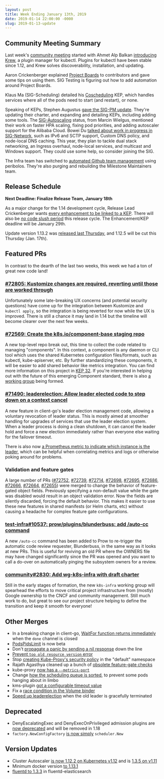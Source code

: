 ```yaml
---
layout: post
title: Week Ending January 13th, 2019
date: 2019-01-14 22:00:00 -0000
slug: 2019-01-13-update
---
```


## Community Meeting Summary

Last week's [community meeting](https://bit.ly/k8scommunity) started with Ahmet Alp Balkan [introducing Krew](https://docs.google.com/presentation/d/1TTSdInmHbchyAK6lzkVQCUpQNDJcxe6SZGEB5IfRq10/edit#slide=id.p), a plugin manager for kubectl.  Plugins for kubectl have been stable since 1.12, and Krew solves discoverability, installation, and updating.

Aaron Crickenberger explained [Project Boards](https://help.github.com/articles/about-project-boards/) to contributors and gave some tips on using them. SIG Testing is figuring out how to add automation around Project Boards.

Klaus Ma (SIG-Scheduling) detailed his [Coscheduling](https://github.com/kubernetes/enhancements/blob/master/keps/sig-scheduling/34-20180703-coscheduling.md) KEP, which handles services where all of the pods need to start (and restart), or none.

Speaking of KEPs, Stephen Augustus [gave the SIG-PM update](https://docs.google.com/presentation/d/1IcrTbZCGlZGZKnBO6srYqPZiwGrDdUnacm7OlF5GM1o/edit?usp=sharing).  They're updating their charter, and expanding and detailing KEPs, including adding some tools. The [SIG-Autoscaling](https://github.com/kubernetes/community/tree/master/sig-autoscaling) status, from Marcin Wielgus, mentioned their work on faster HPA scaling, fixing pod priorities, and adding autoscaler support for the Alibaba Cloud. Bowei Du [talked about work in progress in SIG-Network](https://docs.google.com/presentation/d/13l5gb7MtieQkkMwUGAV5mxip_mGmgvI-_b41WLOhShg/edit), such as IPv6 and SCTP support, Custom DNS policy, and node-local DNS caching.  This year, they plan to tackle dual stack networking, an Ingress overhaul, node-local services, and multicast and Windows support.  They could use some help, so consider joining the SIG.

The Infra team has switched to [automated Github team management](https://groups.google.com/forum/#!topic/kubernetes-dev/dwHkzW6QyTU) using peribolos.  They're also purging and rebuilding the Milestone Maintainers team.

## Release Schedule

**Next Deadline: Finalize Release Team, January 18th**

As a major change for the 1.14 development cycle, Release Lead Crickenberger wants [every enhancement to be linked to a KEP](https://docs.google.com/document/d/1BlmHq5uPyBUDlppYqAAzslVbAO8hilgjqZUTaNXUhKM/edit#).  There will also be [*no* code slush period](https://github.com/kubernetes/community/pull/3090) this release cycle.  The Enhancement/KEP deadline will be January 29th.

Update version 1.13.2 was [released last Thursday](https://github.com/kubernetes/kubernetes/releases/tag/v1.13.2), and 1.12.5 will be cut this Thursday (Jan. 17th).

## Featured PRs

In contrast to the dearth of the last two weeks, this week we had a ton of great new code land!

### [#72805: Kustomize changes are required, reverting until those are worked through](https://github.com/kubernetes/kubernetes/pull/72805)

Unfortunately some late-breaking UX concerns (and potential security questions) have come up for the integration between Kustomize and `kubectl apply`, so the integration is being reverted for now while the UX is improved. There is still a chance it may land in 1.14 but the timeline will become clearer over the next few weeks.

### [#72569: Create the k8s.io/component-base staging repo](https://github.com/kubernetes/kubernetes/pull/72569)

A new top-level repo break out, this time to collect the code related to managing "components". In this context, a component is any daemon or CLI tool which uses the shared Kubernetes configuration files/formats, such as kubectl, kube-apiserver, etc. By further standardizing these components, it will be easier to add shared behavior like metrics integration. You can find more information on this project in [KEP 32](https://github.com/kubernetes/enhancements/blob/master/keps/sig-cluster-lifecycle/0032-create-a-k8s-io-component-repo.md). If you're interested in helping out with the future of this emerging Component standard, there is also [a working group](https://github.com/kubernetes/community/pull/3008) being formed.

### [#71490: leaderelection: Allow leader elected code to step down on a context cancel](https://github.com/kubernetes/kubernetes/pull/71490)

A new feature in client-go's leader election management code, allowing a voluntary revocation of leader status. This is mostly aimed at smoother handling for upgrades of services that use the leader election system. When a leader process is doing a clean shutdown, it can cancel the leader hold and force a new election immediately rather than everyone else waiting for the failover timeout.

There is also now [a Prometheus metric to indicate which instance is the leader](https://github.com/kubernetes/kubernetes/pull/71731), which can be helpful when correlating metrics and logs or otherwise poking around for problems.

### Validation and feature gates

A large number of PRs ([#72752](https://github.com/kubernetes/kubernetes/pull/72752), [#72739](https://github.com/kubernetes/kubernetes/pull/72739), [#72714](https://github.com/kubernetes/kubernetes/pull/72714), [#72698](https://github.com/kubernetes/kubernetes/pull/72698), [#72695](https://github.com/kubernetes/kubernetes/pull/72695), [#72686](https://github.com/kubernetes/kubernetes/pull/72686), [#72666](https://github.com/kubernetes/kubernetes/pull/72666), [#72664](https://github.com/kubernetes/kubernetes/pull/72664), [#72655](https://github.com/kubernetes/kubernetes/pull/72655)) were merged to change the behavior of feature-gated object fields. Previously specifying a non-default value while the gate was disabled would result in an object validation error. Now the fields are silently discarded, forcing the default behavior. This makes it easier to use these new features in shared manifests (or Helm charts, etc) without causing a headache for complex feature gate configurations.

### [test-infra#10537: prow/plugins/blunderbuss: add /auto-cc command](https://github.com/kubernetes/test-infra/pull/10537)

A new `/auto-cc` command has been added to Prow to re-trigger the automatic code review requester, Blunderbuss, in the same way as it looks at new PRs. This is useful for reviving an old PR where the OWNERS file may have changed significantly since the PR was opened and you want to call a do-over on automatically pinging the subsystem owners for a review.

### [community#2830: Add wg-k8s-infra with draft charter](https://github.com/kubernetes/community/pull/2830)

Still in the early stages of formation, the new `k8s-infra` working group will spearhead the efforts to move critical project infrastructure from (mostly) Google ownership to the CNCF and community management. Still much work to do, but great to see our project structure helping to define the transition and keep it smooth for everyone!

## Other Merges

* In a breaking change in client-go, [WaitFor function returns immediately](https://github.com/kubernetes/kubernetes/pull/72364) when the `done` channel is closed
* [PodsPidsLimit](https://github.com/kubernetes/kubernetes/pull/72076) is now beta
* Don't [propagate a panic by sending a nil response](https://github.com/kubernetes/kubernetes/pull/72856) down the line
* [Prevent `too old resource version` error](https://github.com/kubernetes/kubernetes/pull/72825)
* Stop [creating Kube-Proxy's security policy](https://github.com/kubernetes/kubernetes/pull/72761) in the "default" namespace
* Rajath Agasthya cleaned up a bunch of [obsolete feature-gate checks](https://github.com/kubernetes/kubernetes/pulls?utf8=%E2%9C%93&q=is%3Apr+merged%3A%3E2019-01-07+feature+gate+author%3Arajathagasthya)
* kube-proxy [now has a `--metrics-port`](https://github.com/kubernetes/kubernetes/pull/72682)
* Change [how the scheduling queue is sorted](https://github.com/kubernetes/kubernetes/pull/72619), to prevent some pods hanging about in limbo
* kms-plugin [got a configurable timeout value](https://github.com/kubernetes/kubernetes/pull/72540)
* Fix a [race condition in the Volume binder](https://github.com/kubernetes/kubernetes/pull/72045)
* [Speed up leaderelection](https://github.com/kubernetes/kubernetes/pull/71490) when the old leader is gracefully terminated

## Deprecated

* DenyEscalatingExec and DenyExecOnPrivileged admission plugins are [now deprecated](https://github.com/kubernetes/kubernetes/pull/72737) and will be removed in 1.18
* `factory.NewConfigFactory` [is now simply](https://github.com/kubernetes/kubernetes/pull/71875) `scheduler.New`

## Version Updates

* Cluster Autoscaler [is now 1.12.2 on Kubernetes v1.12](https://github.com/kubernetes/kubernetes/pull/72882) and is [1.3.5 on v1.11](https://github.com/kubernetes/kubernetes/pull/72579)
* Minimum docker version [to 1.13.1](https://github.com/kubernetes/kubernetes/pull/72831)
* [fluentd to 1.3.3](https://github.com/kubernetes/kubernetes/pull/71180) in fluentd-elasticsearch
